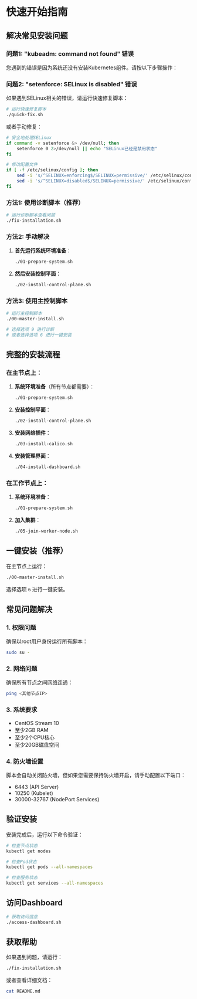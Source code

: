 # 快速开始指南

## 解决常见安装问题

### 问题1: "kubeadm: command not found" 错误

您遇到的错误是因为系统还没有安装Kubernetes组件。请按以下步骤操作：

### 问题2: "setenforce: SELinux is disabled" 错误

如果遇到SELinux相关的错误，请运行快速修复脚本：

```bash
# 运行快速修复脚本
./quick-fix.sh
```

或者手动修复：

```bash
# 安全地处理SELinux
if command -v setenforce &> /dev/null; then
    setenforce 0 2>/dev/null || echo "SELinux已经是禁用状态"
fi

# 修改配置文件
if [ -f /etc/selinux/config ]; then
    sed -i 's/^SELINUX=enforcing$/SELINUX=permissive/' /etc/selinux/config
    sed -i 's/^SELINUX=disabled$/SELINUX=permissive/' /etc/selinux/config
fi
```

### 方法1: 使用诊断脚本（推荐）

```bash
# 运行诊断脚本查看问题
./fix-installation.sh
```

### 方法2: 手动解决

1. **首先运行系统环境准备**：
   ```bash
   ./01-prepare-system.sh
   ```

2. **然后安装控制平面**：
   ```bash
   ./02-install-control-plane.sh
   ```

### 方法3: 使用主控制脚本

```bash
# 运行主控制脚本
./00-master-install.sh

# 选择选项 9 进行诊断
# 或者选择选项 6 进行一键安装
```

## 完整的安装流程

### 在主节点上：

1. **系统环境准备**（所有节点都需要）：
   ```bash
   ./01-prepare-system.sh
   ```

2. **安装控制平面**：
   ```bash
   ./02-install-control-plane.sh
   ```

3. **安装网络插件**：
   ```bash
   ./03-install-calico.sh
   ```

4. **安装管理界面**：
   ```bash
   ./04-install-dashboard.sh
   ```

### 在工作节点上：

1. **系统环境准备**：
   ```bash
   ./01-prepare-system.sh
   ```

2. **加入集群**：
   ```bash
   ./05-join-worker-node.sh
   ```

## 一键安装（推荐）

在主节点上运行：
```bash
./00-master-install.sh
```
选择选项 `6` 进行一键安装。

## 常见问题解决

### 1. 权限问题
确保以root用户身份运行所有脚本：
```bash
sudo su -
```

### 2. 网络问题
确保所有节点之间网络连通：
```bash
ping <其他节点IP>
```

### 3. 系统要求
- CentOS Stream 10
- 至少2GB RAM
- 至少2个CPU核心
- 至少20GB磁盘空间

### 4. 防火墙设置
脚本会自动关闭防火墙，但如果您需要保持防火墙开启，请手动配置以下端口：
- 6443 (API Server)
- 10250 (Kubelet)
- 30000-32767 (NodePort Services)

## 验证安装

安装完成后，运行以下命令验证：

```bash
# 检查节点状态
kubectl get nodes

# 检查Pod状态
kubectl get pods --all-namespaces

# 检查服务状态
kubectl get services --all-namespaces
```

## 访问Dashboard

```bash
# 获取访问信息
./access-dashboard.sh
```

## 获取帮助

如果遇到问题，请运行：
```bash
./fix-installation.sh
```

或者查看详细文档：
```bash
cat README.md
```
